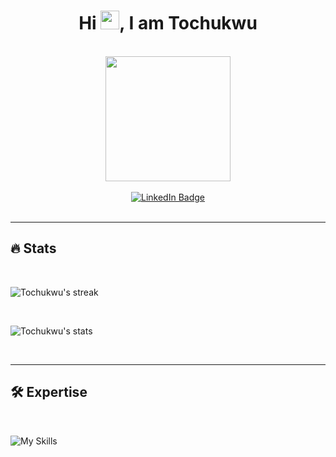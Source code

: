<h1 align="center">
    Hi  <img src="https://media.giphy.com/media/hvRJCLFzcasrR4ia7z/giphy.gif" width="30px"/>, I am Tochukwu
</h2>

<br>

<div id="header" align="center">
  <img src="https://media.giphy.com/media/v1.Y2lkPTc5MGI3NjExOTA2MXBtcnk5cm5nb2lxMzJyZHQydnpqanA1YjhrczVzZTd2bm93ZSZlcD12MV9pbnRlcm5hbF9naWZfYnlfaWQmY3Q9cw/zhYSVCirREeIZtONCI/giphy.gif" width="200" height="200"/>
</div>

<br>

<div id="badges" align="center">
  <a href="https://www.linkedin.com/in/tochukwu-nwosu-4b237a23a/">
    <img src="https://img.shields.io/badge/LinkedIn-blue?style=for-the-badge&logo=linkedin&logoColor=white" alt="LinkedIn Badge"/>
  </a>
</div>

<br>

---

## 🔥 Stats

<br>

<p>
    <img align="center" src="https://github-readme-streak-stats.herokuapp.com/?user=tochukwu-nwosu&theme=midnight-purple&date_format=M%20j%5B%2C%20Y%5D" alt="Tochukwu's streak">
</p>

<br>

<p>
    <img align="center" src="https://github-readme-stats.vercel.app/api?username=tochukwu-nwosu&count_private=true&show_icons=true&theme=midnight-purple&locale=en" alt="Tochukwu's stats">
</p>

<br>

---

## 🛠️ Expertise

<br>

![My Skills](https://skillicons.dev/icons?i=html,css,sass,bootstrap,tailwind,javascript,typescript,react,next,py,django,java,git,github,)
